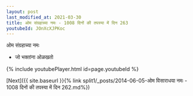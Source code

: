 ```yaml
---
layout: post
last_modified_at: 2021-03-30
title: ओम संग्रहाच्या नमः - 1008 दिनों की तपस्या में दिन 263
youtubeId: JOnXcXJPKoc
---
```

 
 
 ओम संग्रहाच्या नमः  
 
 -  जो भक्तांना ओळखतो 
 
  
 
  
 
 
 
 
 
 


{% include youtubePlayer.html id=page.youtubeId %}
 
[Next]({{ site.baseurl }}{% link  split1/_posts/2014-06-05-ओम विसाराधया नमः - 1008 दिनों की तपस्या में दिन 262.md%})
 
